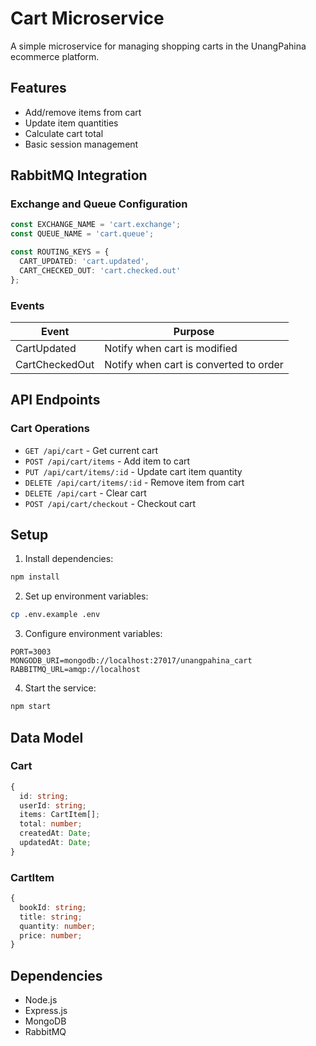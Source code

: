 # Cart Microservice

A simple microservice for managing shopping carts in the UnangPahina ecommerce platform.

## Features

- Add/remove items from cart
- Update item quantities
- Calculate cart total
- Basic session management

## RabbitMQ Integration

### Exchange and Queue Configuration
```typescript
const EXCHANGE_NAME = 'cart.exchange';
const QUEUE_NAME = 'cart.queue';

const ROUTING_KEYS = {
  CART_UPDATED: 'cart.updated',
  CART_CHECKED_OUT: 'cart.checked.out'
};
```

### Events
| Event | Purpose |
|-------|---------|
| CartUpdated | Notify when cart is modified |
| CartCheckedOut | Notify when cart is converted to order |

## API Endpoints

### Cart Operations
- `GET /api/cart` - Get current cart
- `POST /api/cart/items` - Add item to cart
- `PUT /api/cart/items/:id` - Update cart item quantity
- `DELETE /api/cart/items/:id` - Remove item from cart
- `DELETE /api/cart` - Clear cart
- `POST /api/cart/checkout` - Checkout cart

## Setup

1. Install dependencies:
```bash
npm install
```

2. Set up environment variables:
```bash
cp .env.example .env
```

3. Configure environment variables:
```
PORT=3003
MONGODB_URI=mongodb://localhost:27017/unangpahina_cart
RABBITMQ_URL=amqp://localhost
```

4. Start the service:
```bash
npm start
```

## Data Model

### Cart
```typescript
{
  id: string;
  userId: string;
  items: CartItem[];
  total: number;
  createdAt: Date;
  updatedAt: Date;
}
```

### CartItem
```typescript
{
  bookId: string;
  title: string;
  quantity: number;
  price: number;
}
```

## Dependencies

- Node.js
- Express.js
- MongoDB
- RabbitMQ
